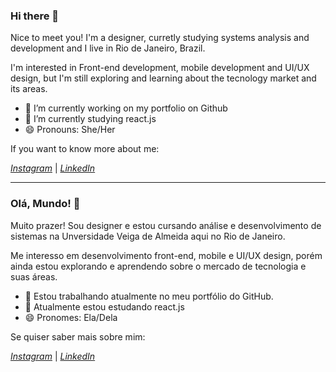 ### Hi there 👋

Nice to meet you! I'm a designer, curretly studying systems analysis and development and I live in Rio de Janeiro, Brazil.

I'm interested in Front-end development, mobile development and UI/UX design, but I'm still exploring and learning about the tecnology market and its areas.

- 🔭 I’m currently working on my portfolio on Github
- 🌱 I’m currently studying react.js
- 😄 Pronouns: She/Her

If you want to know more about me:

*[Instagram](http://instagram.com/brunamottap)*  |  *[LinkedIn](http://www.linkedin.com/in/brunamottap)*

---

### Olá, Mundo! 👋

Muito prazer! Sou designer e estou cursando análise e desenvolvimento de sistemas na Unversidade Veiga de Almeida aqui no Rio de Janeiro.

Me interesso em desenvolvimento front-end, mobile e UI/UX design, porém ainda estou explorando e aprendendo sobre o mercado de tecnologia e suas áreas.

- 🔭 Estou trabalhando atualmente no meu portfólio do GitHub.
- 🌱 Atualmente estou estudando react.js
- 😄 Pronomes: Ela/Dela

Se quiser saber mais sobre mim:

*[Instagram](http://instagram.com/brunamottap)*  |  *[LinkedIn](http://www.linkedin.com/in/brunamottap)*
